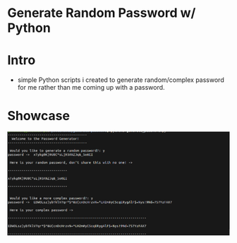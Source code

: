 # Generate Random Password w/ Python

# Intro

-   simple Python scripts i created to generate random/complex password for me rather than me coming up with a password.

# Showcase

![](./preview.png)
